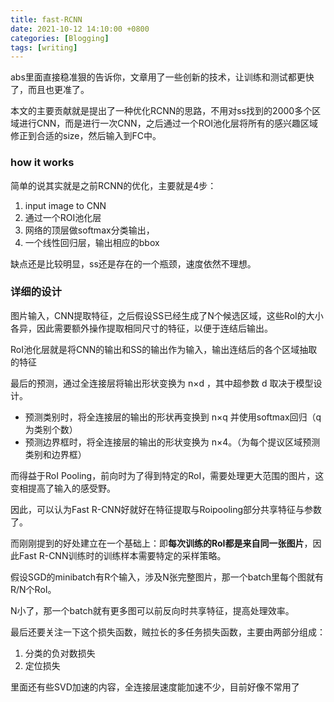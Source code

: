 ```yaml
---
title: fast-RCNN
date: 2021-10-12 14:10:00 +0800
categories: [Blogging]
tags: [writing]
---
```


abs里面直接稳准狠的告诉你，文章用了一些创新的技术，让训练和测试都更快了，而且也更准了。

本文的主要贡献就是提出了一种优化RCNN的思路，不用对ss找到的2000多个区域进行CNN，而是进行一次CNN，之后通过一个ROI池化层将所有的感兴趣区域修正到合适的size，然后输入到FC中。

### how it works

简单的说其实就是之前RCNN的优化，主要就是4步：

1. input image to CNN
2. 通过一个ROI池化层
3. 网络的顶层做softmax分类输出，
4. 一个线性回归层，输出相应的bbox

缺点还是比较明显，ss还是存在的一个瓶颈，速度依然不理想。

### 详细的设计

图片输入，CNN提取特征，之后假设SS已经生成了N个候选区域，这些RoI的大小各异，因此需要额外操作提取相同尺寸的特征，以便于连结后输出。

RoI池化层就是将CNN的输出和SS的输出作为输入，输出连结后的各个区域抽取的特征

最后的预测，通过全连接层将输出形状变换为 n×d ，其中超参数 d 取决于模型设计。

+ 预测类别时，将全连接层的输出的形状再变换到 n×q 并使用softmax回归（q 为类别个数）
+ 预测边界框时，将全连接层的输出的形状变换为 n×4。（为每个提议区域预测类别和边界框）

而得益于RoI Pooling，前向时为了得到特定的RoI，需要处理更大范围的图片，这变相提高了输入的感受野。

因此，可以认为Fast R-CNN好就好在特征提取与Roipooling部分共享特征与参数了。

而刚刚提到的好处建立在一个基础上：即**每次训练的RoI都是来自同一张图片**，因此Fast R-CNN训练时的训练样本需要特定的采样策略。

假设SGD的minibatch有R个输入，涉及N张完整图片，那一个batch里每个图就有R/N个RoI。

N小了，那一个batch就有更多图可以前反向时共享特征，提高处理效率。

最后还要关注一下这个损失函数，贼拉长的多任务损失函数，主要由两部分组成：

1. 分类的负对数损失
2. 定位损失

里面还有些SVD加速的内容，全连接层速度能加速不少，目前好像不常用了

